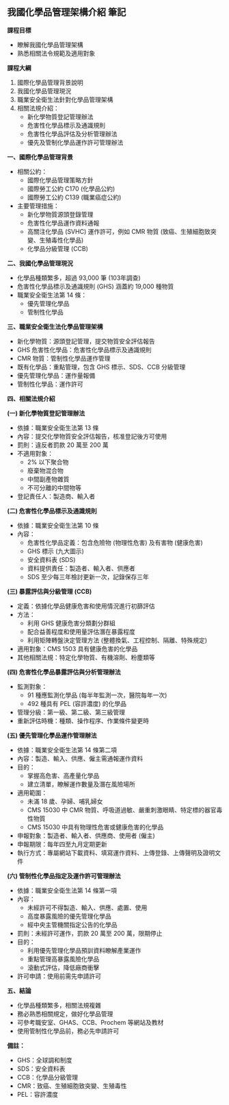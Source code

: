 ## 我國化學品管理架構介紹 筆記

**課程目標**

* 瞭解我國化學品管理架構
* 熟悉相關法令規範及適用對象

**課程大綱**

1. 國際化學品管理背景說明
2. 我國化學品管理現況
3. 職業安全衛生法針對化學品管理架構
4. 相關法規介紹：
    * 新化學物質登記管理辦法
    * 危害性化學品標示及通識規則
    * 危害性化學品評估及分析管理辦法
    * 優先及管制化學品運作許可管理辦法

**一、國際化學品管理背景**

* 相關公約：
    * 國際化學品管理策略方針
    * 國際勞工公約 C170 (化學品公約)
    * 國際勞工公約 C139 (職業癌症公約)
* 主要管理措施：
    * 新化學物質源頭登錄管理
    * 危害性化學品運作資料通報
    * 高關注化學品 (SVHC) 運作許可，例如 CMR 物質 (致癌、生殖細胞致突變、生殖毒性化學品)
    * 化學品分級管理 (CCB)

**二、我國化學品管理現況**

* 化學品種類繁多，超過 93,000 筆 (103年調查)
* 危害性化學品標示及通識規則 (GHS) 涵蓋約 19,000 種物質
* 職業安全衛生法第 14 條：
    * 優先管理化學品
    * 管制性化學品

**三、職業安全衛生法化學品管理架構**

* 新化學物質：源頭登記管理，提交物質安全評估報告
* GHS 危害性化學品：危害性化學品標示及通識規則
* CMR 物質：管制性化學品運作管理
* 既有化學品：重點管理，包含 GHS 標示、SDS、CCB 分級管理
* 優先管理化學品：運作量報備
* 管制性化學品：運作許可

**四、相關法規介紹**

**(一) 新化學物質登記管理辦法**

* 依據：職業安全衛生法第 13 條
* 內容：提交化學物質安全評估報告，核准登記後方可使用
* 罰則：違反者罰款 20 萬至 200 萬
* 不適用對象：
    * 2% 以下聚合物
    * 廢棄物混合物
    * 中間副產物雜質
    * 不可分離的中間物等
* 登記責任人：製造商、輸入者

**(二) 危害性化學品標示及通識規則**

* 依據：職業安全衛生法第 10 條
* 內容：
    * 危害性化學品定義：包含危險物 (物理性危害) 及有害物 (健康危害)
    * GHS 標示 (九大圖示)
    * 安全資料表 (SDS)
    * 資料提供責任：製造者、輸入者、供應者
    * SDS 至少每三年檢討更新一次，記錄保存三年

**(三) 暴露評估與分級管理 (CCB)**

* 定義：依據化學品健康危害和使用情況進行初篩評估
* 方法：
    * 利用 GHS 健康危害分類劃分群組
    * 配合益善程度和使用量評估潛在暴露程度
    * 利用矩陣轉盤決定管理方法 (整體換氣、工程控制、隔離、特殊規定)
* 適用對象：CMS 1503 具有健康危害的化學品
* 其他相關法規：特定化學物質、有機溶劑、粉塵類等

**(四) 危害性化學品暴露評估與分析管理辦法**

* 監測對象：
    * 91 種應監測化學品 (每半年監測一次，醫院每年一次)
    * 492 種具有 PEL (容許濃度) 的化學品
* 管理分級：第一級、第二級、第三級管理
* 重新評估時機：種類、操作程序、作業條件變更時

**(五) 優先管理化學品運作管理辦法**

* 依據：職業安全衛生法第 14 條第二項
* 內容：製造、輸入、供應、僱主需通報運作資料
* 目的：
    * 掌握高危害、高產量化學品
    * 建立清單，瞭解運作數量及潛在風險場所
* 適用範圍：
    * 未滿 18 歲、孕婦、哺乳婦女
    * CMS 15030 中 CMR 物質、呼吸道過敏、嚴重刺激眼睛、特定標的器官毒性物質
    * CMS 15030 中具有物理性危害或健康危害的化學品
* 申報對象：製造者、輸入者、供應商、使用者 (僱主)
* 申報期限：每年四至九月定期更新
* 執行方式：專屬網站下載資料、填寫運作資料、上傳登錄、上傳聲明及證明文件

**(六) 管制性化學品指定及運作許可管理辦法**

* 依據：職業安全衛生法第 14 條第一項
* 內容：
    * 未經許可不得製造、輸入、供應、處置、使用
    * 高度暴露風險的優先管理化學品
    * 經中央主管機關指定公告的化學品
* 罰則：未經許可運作，罰款 20 萬至 200 萬，限期停止
* 目的：
    * 利用優先管理化學品預訓資料瞭解產業運作
    * 重點管理高暴露風險化學品
    * 滾動式評估，降低廠商衝擊
* 許可申請：使用前需先申請許可

**五、結論**

* 化學品種類繁多，相關法規複雜
* 務必熟悉相關規定，做好化學品管理
* 可參考職安室、GHAS、CCB、Prochem 等網站及教材
* 使用管制性化學品前，務必先申請許可

**備註：**

* GHS：全球調和制度
* SDS：安全資料表
* CCB：化學品分級管理
* CMR：致癌、生殖細胞致突變、生殖毒性
* PEL：容許濃度
